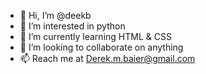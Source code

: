 - 👋 Hi, I’m @deekb
- 👀 I’m interested in python
- 🌱 I’m currently learning HTML & CSS
- 💞️ I’m looking to collaborate on anything
- 📫 Reach me at Derek.m.baier@gmail.com

<!---
deekb/deekb is a ✨ special ✨ repository because its `README.md` (this file) appears on your GitHub profile.
You can click the Preview link to take a look at your changes.
--->
